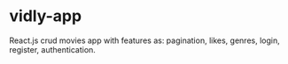 # vidly-app
React.js crud movies app with features as: pagination, likes, genres, login, register, authentication.
